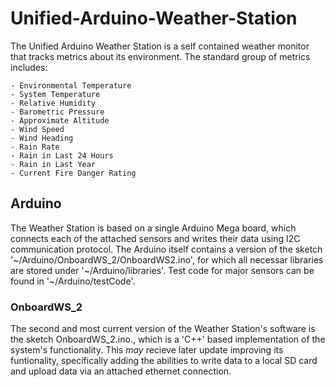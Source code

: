 # Unified-Arduino-Weather-Station
The Unified Arduino Weather Station is a self contained weather monitor that tracks metrics about its environment. The standard group of metrics includes:
  
    - Environmental Temperature
    - System Temperature
    - Relative Humidity
    - Barometric Pressure
    - Approximate Altitude
    - Wind Speed
    - Wind Heading
    - Rain Rate
    - Rain in Last 24 Hours
    - Rain in Last Year
    - Current Fire Danger Rating
    
## Arduino
The Weather Station is based on a single Arduino Mega board, which connects each of the attached sensors and writes their data using I2C communication protocol. The Arduino itself contains a version of the sketch '~/Arduino/OnboardWS_2/OnboardWS2.ino', for which all necessar libraries are stored under '~/Arduino/libraries'. Test code for major sensors can be found in '~/Arduino/testCode'.

### OnboardWS_2
The second and most current version of the Weather Station's software is the sketch OnboardWS_2.ino., which is a 'C++' based implementation of the system's functionality. This _may_ recieve later update improving its funtionality, specifically adding the abilities to write data to a local SD card and upload data via an attached ethernet connection.


